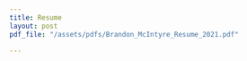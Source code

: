 ```yaml
---
title: Resume
layout: post
pdf_file: "/assets/pdfs/Brandon_McIntyre_Resume_2021.pdf"

---
```


<object data="{{ page.pdf_file }}" width="1000" height="1000" type='application/pdf'/>
